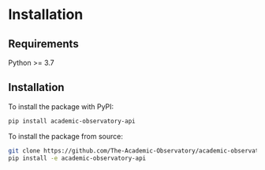 # Installation
## Requirements
Python >= 3.7

## Installation
To install the package with PyPI:
```bash
pip install academic-observatory-api
```

To install the package from source:
```bash
git clone https://github.com/The-Academic-Observatory/academic-observatory-api.git
pip install -e academic-observatory-api
```